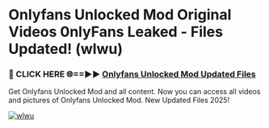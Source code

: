 # Onlyfans Unlocked Mod Original Videos 0nlyFans Leaked - Files Updated! (wlwu)

<h3>🔴 CLICK HERE 🌐==►► <a href="https://tinyurl.com/3hn5wdd3" rel="nofollow">Onlyfans Unlocked Mod Updated Files</a></h3>

Get Onlyfans Unlocked Mod and all content. Now you can access all videos and pictures of Onlyfans Unlocked Mod. New Updated Files 2025!

[![wlwu](https://i.imgur.com/4HnBqBT.gif)](https://tinyurl.com/3hn5wdd3)
